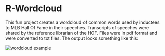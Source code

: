 # R-Wordcloud
This fun project creates a wordcloud of common words used by inductees to MLB Hall Of Fame in their speeches. Transcripts of speeches were shared by the reference librarian of the HOF. Files were in pdf format and were converted to txt files. The output looks something like this:

![wordcloud example](https://octodex.github.com/images/yaktocat.png)
